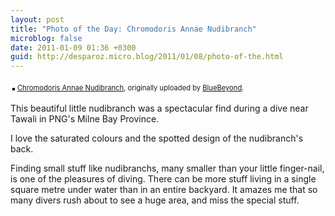 ```yaml
---
layout: post
title: "Photo of the Day: Chromodoris Annae Nudibranch"
microblog: false
date: 2011-01-09 01:36 +0300
guid: http://desparoz.micro.blog/2011/01/08/photo-of-the.html
---
```

<div style="text-align: left; padding: 3px;"><a title="photo sharing" href="http://www.flickr.com/photos/bluebeyond/5338128007/"><img style="border: solid 2px #000000;" src="http://farm6.static.flickr.com/5290/5338128007_2e8d8287c2.jpg" alt="" /></a>
<span style="font-size: 0.8em; margin-top: 0px;"><a href="http://www.flickr.com/photos/bluebeyond/5338128007/">Chromodoris Annae Nudibranch</a>, originally uploaded by <a href="http://www.flickr.com/people/bluebeyond/">BlueBeyond</a>.</span></div>
<p>This beautiful little nudibranch was a spectacular find during a dive near Tawali in PNG's Milne Bay Province.</p>
<p>I love the saturated colours and the spotted design of the nudibranch's back.</p>
<p>Finding small stuff like nudibranchs, many smaller than your little finger-nail, is one of the pleasures of diving. There can be more stuff living in a single square metre under water than in an entire backyard. It amazes me that so many divers rush about to see a huge area, and miss the special stuff.</p>
